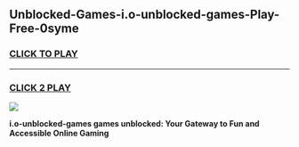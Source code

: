 
## Unblocked-Games-i.o-unblocked-games-Play-Free-0syme
<h3>
<a href="https://premium76.site?title=i.o-unblocked-games&ref=21A">CLICK TO PLAY</a></h3>
<hr>

<h3>
<a href="https://premium76.site?title=i.o-unblocked-games&ref=21A">CLICK 2 PLAY</a>
  
</h3>

<a href="https://premium76.site?title=i.o-unblocked-games&ref=21A"><img src="https://clearcache.store/games.png"></a>


**i.o-unblocked-games games unblocked: Your Gateway to Fun and Accessible Online Gaming**
